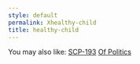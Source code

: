 ```yaml
---
style: default
permalink: Xhealthy-child
title: healthy-child
---
```

You may also like:
[SCP-193](http://scp-wiki.net/scp-193)
[Of Politics](http://scp-wiki.net/of-politics)